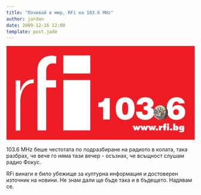 ```yaml
---
title: "Почивай в мир, RFi на 103.6 МНz"
author: jordan
date: 2009-12-16 12:00
template: post.jade
---
```


[![Radio France Internationale](Rfi.jpg)](Rfi.jpg)

103.6 МНz беше честотата по подразбиране на радиото в колата, така
разбрах, че вече го няма тази вечер - осъзнах, че всъщност слушам радио
Фокус.

RFi винаги е било убежище за културна информация и достоверен източник
на новини. Не знам дали ще бъде така и в бъдещето. Надявам се.
